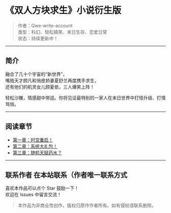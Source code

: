 # 《双人方块求生》小说衍生版

> 作者：Qwe-write-account  
> 类型：科幻、轻松搞笑、末日生存、恋爱日常  
> 状态：持续更新中！

---

## 简介

融合了几十个宇宙的“新世界”，  
嘴贱天才顾凡和俏皮娇妻夏舒兰再度携手求生，  
还有他们的机灵女儿顾夏依，三人爆笑上阵！  

轻松沙雕，情感甜中带逗。你将见证最特别的一家人在末日世界中打怪升级、打情骂俏。

---

## 阅读章节

- [第一章：时空重启！](chapter-01.md)
- [第二章：系统大礼包！](chapter-02.md)
- [第三章：随机天赋药水？](chapter-03.md)

---

## 联系作者 在本站联系（作者唯一联系方式

喜欢本作品可以点个 Star 鼓励一下！  
欢迎在 Issues 中留言交流！

> 本作品为非商业性创作，版权归原作作者所有。如有侵权请联系删除。

